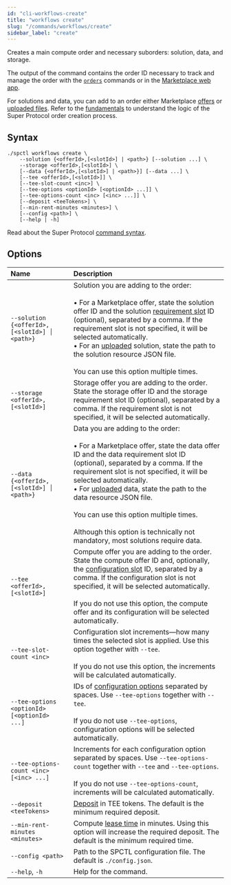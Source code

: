 ```yaml
---
id: "cli-workflows-create"
title: "workflows create"
slug: "/commands/workflows/create"
sidebar_label: "create"
---
```


Creates a main compute order and necessary suborders: solution, data, and storage.

The output of the command contains the order ID necessary to track and manage the order with the [`orders`](/cli/commands/orders) commands or in the [Marketplace web app](https://marketplace.superprotocol.com/marketplace).

For solutions and data, you can add to an order either Marketplace [offers](/fundamentals/offers) or [uploaded files](/cli/commands/files/upload). Refer to the [fundamentals](/fundamentals) to understand the logic of the Super Protocol order creation process.

## Syntax

```
./spctl workflows create \
    --solution {<offerId>,[<slotId>] | <path>} [--solution ...] \
    --storage <offerId>,[<slotId>] \
    [--data {<offerId>,[<slotId>] | <path>}] [--data ...] \
    [--tee <offerId>,[<slotId>]] \
    [--tee-slot-count <inc>] \
    [--tee-options <optionId> [<optionId> ...]] \
    [--tee-options-count <inc> [<inc> ...]] \
    [--deposit <teeTokens>] \
    [--min-rent-minutes <minutes>] \
    [--config <path>] \
    [--help | -h]
```

Read about the Super Protocol [command syntax](/cli/commands#command-syntax).

## Options

| <div style={{width:375}}>**Name**</div> | **Description** |
| :- | :- |
| `--solution {<offerId>,[<slotId>] │ <path>}` | Solution you are adding to the order: <br/><br/>• For a Marketplace offer, state the solution offer ID and the solution [requirement slot](/fundamentals/slots#requirements) ID (optional), separated by a comma. If the requirement slot is not specified, it will be selected automatically.<br/>• For an [uploaded](/cli/commands/files/upload) solution, state the path to the solution resource JSON file.<br/><br/>You can use this option multiple times. |
| `--storage <offerId>,[<slotId>]` | Storage offer you are adding to the order. State the storage offer ID and the storage requirement slot ID (optional), separated by a comma. If the requirement slot is not specified, it will be selected automatically. |
| `--data {<offerId>,[<slotId>] │ <path>}` | Data you are adding to the order: <br/><br/>• For a Marketplace offer, state the data offer ID and the data requirement slot ID (optional), separated by a comma. If the requirement slot is not specified, it will be selected automatically.<br/>• For [uploaded](/cli/commands/files/upload) data, state the path to the data resource JSON file. <br/><br/>You can use this option multiple times. <br/><br/>Although this option is technically not mandatory, most solutions require data. |
| `--tee <offerId>,[<slotId>]` | Compute offer you are adding to the order. State the compute offer ID and, optionally, the [configuration slot](/fundamentals/slots#configuration) ID, separated by a comma. If the configuration slot is not specified, it will be selected automatically. <br/><br/>If you do not use this option, the compute offer and its configuration will be selected automatically. |
| `--tee-slot-count <inc>` | Configuration slot increments—how many times the selected slot is applied. Use this option together with `--tee`. <br/><br/>If you do not use this option, the increments will be calculated automatically. |
| `--tee-options <optionId> [<optionId> ...]` | IDs of [configuration options](/fundamentals/slots#configuration) separated by spaces. Use `--tee-options` together with `--tee`. <br/><br/>If you do not use `--tee-options`, configuration options will be selected automatically. |
| `--tee-options-count <inc> [<inc> ...]` | Increments for each configuration option separated by spaces. Use `--tee-options-count` together with `--tee` and `--tee-options`. <br/><br/>If you do not use `--tee-options-count`, increments will be calculated automatically. |
| `--deposit <teeTokens>` | [Deposit](/fundamentals/orders#lease-deposit-and-balance) in TEE tokens. The default is the minimum required deposit. |
| `--min-rent-minutes <minutes>` | Compute [lease time](/fundamentals/orders#lease-deposit-and-balance) in minutes. Using this option will increase the required deposit. The default is the minimum required time. |
| `--config <path>` | Path to the SPCTL configuration file. The default is `./config.json`. |
| `--help`, `-h` | Help for the command. |
